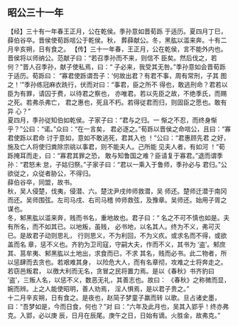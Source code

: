 ## 昭公三十一年

【经】三十有一年春王正月，公在乾侯。季孙意如晋荀跞
于适历。夏四月丁巳，薛伯谷卒。晋侯使荀跞唁公于乾侯。秋，
葬薛献公。冬，黑肱以滥来奔。十有二月辛亥朔，日有食之。
【传】三十一年春，王正月，公在乾侯，言不能外内也。
晋侯将以师纳公。范献子曰：“若召季孙而不来，则信不
臣矣。然后伐之，若何？”晋人召季孙，献子使私焉，曰：“
子必来，我受其无咎。”季孙意如会晋荀跞于适历。荀跞曰：
“寡君使跞谓吾子：‘何故出君？有君不事，周有常刑，子其
图之！’”季孙练冠麻衣跣行，伏而对曰：“事君，臣之所不
得也，敢逃刑命？君若以臣为有罪，请囚于费，以待君之察也，
亦唯君。若以先臣之故，不绝季氏，而赐之死。若弗杀弗亡，
君之惠也，死且不朽。若得従君而归，则固臣之愿也。敢有异
心？”  
夏四月，季孙従知伯如乾侯。子家子曰：“君与之归。一
惭之不忍，而终身惭乎？”公曰：“诺。”众曰：“在一言矣，
君必逐之。”荀跞以晋侯之命唁公，且曰：“寡君使跞以君命
讨于意如，意如不敢逃死，君其入也 ！”公曰：“君惠顾先君
之好，施及亡人将使归粪除宗祧以事君，则不能夫人。己所能
见夫人者，有如河 ！”荀跞掩耳而走，曰：“寡君其罪之恐，
敢与知鲁国之难？臣请复于寡君。”退而谓季孙：“君怒未
怠，子姑归祭。”子家子曰：“君以一乘入于鲁师，季孙必与
君归。”公欲従之，众従者胁公，不得归。  
薛伯谷卒，同盟，故书。  
秋，吴人侵楚，伐夷，侵潜、六。楚沈尹戌帅师救潜，吴
师还。楚师迁潜于南冈而还。吴师围弦。左司马戌、右司马稽
帅师救弦，及豫章。吴师还。始用子胥之谋也。  
冬，邾黑肱以滥来奔，贱而书名，重地故也。君子曰：“
名之不可不慎也如是。夫有所名，而不如其已。以地叛，虽贱，
必书地，以名其人。终为不义，弗可灭已。是故君子动则思礼，
行则思义，不为利回，不为义疚。或求名而不得，或欲盖而名
章，惩不义也。齐豹为卫司寇，守嗣大夫，作而不义，其书为
‘盗’。邾庶其、莒牟夷、邾黑肱以土地出，求食而已，不求
其名，贱而必书。此二物者，所以惩肆而去贪也。若艰难其身，
以险危大人，而有名章彻，攻难之士将奔走之。若窃邑叛君，
以徼大利而无名，贪冒之民将置力焉。是以《春秋》书齐豹曰
‘盗’，三叛人名，以惩不义，数恶无礼，其善志也。故曰：
《春秋》之称微而显，婉而辨。上之人能使昭明，善人劝焉，
淫人惧焉，是以君子贵之。”  
十二月辛亥朔，日有食之。是夜也，赵简子梦童子羸而转
以歌。旦占诸史墨，曰：“吾梦如是，今而日食，何也？”对
曰：“六年及此月也，吴其入郢乎！终亦弗克。入郢，必以庚
辰，日月在辰尾。庚午之日，日始有谪。火胜金，故弗克。”

